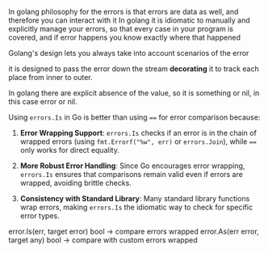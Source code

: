 In golang philosophy for the errors is that errors are data as well, and therefore you can interact with it
In golang it is idiomatic to manually and explicitly manage your errors, so that every case in your program is covered, and if error happens you know exactly where that happened

Golang's design lets you always take into account scenarios of the error

it is designed to pass the error down the stream **decorating** it to track each place from inner to outer.

In golang there are explicit absence of the value, so it is something or nil, in this case error or nil.


Using `errors.Is` in Go is better than using `==` for error comparison because:

1. **Error Wrapping Support**: `errors.Is` checks if an error is in the chain of wrapped errors (using `fmt.Errorf("%w", err)` or `errors.Join`), while `==` only works for direct equality.
    
2. **More Robust Error Handling**: Since Go encourages error wrapping, `errors.Is` ensures that comparisons remain valid even if errors are wrapped, avoiding brittle checks.
    
3. **Consistency with Standard Library**: Many standard library functions wrap errors, making `errors.Is` the idiomatic way to check for specific error types.

error.Is(err, target error) bool -> compare errors wrapped
error.As(err error, target any) bool -> compare with custom errors wrapped
